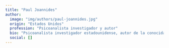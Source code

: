```yaml
---
title: "Paul Joannides"
author:
  image: "img/authors/paul-joannides.jpg"
  origin: "Estados Unidos"
  profession: "Psicoanalista investigador y autor"
  bio: "Psicoanalista investigador estadounidense, autor de la conocida guía 'Guide to Getting It On'. Reconocido por su estilo accesible y humano para hablar de sexualidad con rigor y humor."
  social: []
---
```

